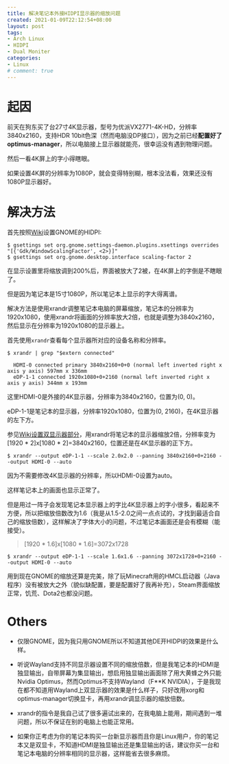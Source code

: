 ```yaml
---
title: 解决笔记本外接HIDPI显示器的缩放问题
created: 2021-01-09T22:12:54+08:00
layout: post
tags:
- Arch Linux
- HIDPI
- Dual Moniter
categories:
- Linux
# comment: true
---
```


# 起因

前天在狗东买了台27寸4K显示器，型号为优派VX2771-4K-HD，分辨率3840x2160，支持HDR 10bit色深（然而电脑没DP接口），因为之前已经**配置好了optimus-manager**，所以电脑接上显示器就能亮，很幸运没有遇到物理问题。

然后一看4K屏上的字小得瞎眼。

如果设置4K屏的分辨率为1080P，就会变得特别糊，根本没法看，效果还没有1080P显示器好。

<!--more-->

<!--aplayer
{
    "name": "エンドロール",
    "artist": "KEIKO",
    "theme": "#886666",
    "url": "https://music.starry-s.me/music/obj_w5rDlsOJwrLDjj7CmsOj_5016145218_8a57_c3ad_6dee_bedcb53124a46de8152d464b7db24470.mov",
    "cover": "https://music.starry-s.me/music/cover/109951165501153240.jpg"
}
-->

# 解决方法

首先按照[Wiki](https://wiki.archlinux.org/index.php/HiDPI)设置GNOME的HIDPI:

``` text
$ gsettings set org.gnome.settings-daemon.plugins.xsettings overrides "[{'Gdk/WindowScalingFactor', <2>}]"
$ gsettings set org.gnome.desktop.interface scaling-factor 2
```

在显示设置里将缩放调到200%后，界面被放大了2被，在4K屏上的字倒是不瞎眼了。

但是因为笔记本是15寸1080P，所以笔记本上显示的字大得离谱。

解决方法是使用xrandr调整笔记本电脑的屏幕缩放，笔记本的分辨率为1920x1080，使用xrandr将画面的分辨率放大2倍，也就是调整为3840x2160，然后显示在分辨率为1920x1080的显示器上。

首先使用`xrandr`查看每个显示器所对应的设备名称和分辨率。

``` text
$ xrandr | grep "$extern connected"

  HDMI-0 connected primary 3840x2160+0+0 (normal left inverted right x axis y axis) 597mm x 336mm
  eDP-1-1 connected 1920x1080+0+2160 (normal left inverted right x axis y axis) 344mm x 193mm
```

这里HDMI-0是外接的4K显示器，分辨率为3840x2160，位置为(0, 0)。

eDP-1-1是笔记本的显示器，分辨率1920x1080，位置为(0, 2160)，在4K显示器的左下方。

参见[Wiki设置双显示器部分](https://wiki.archlinux.org/index.php/HiDPI#Multiple_displays)，用xrandr将笔记本的显示器缩放2倍，分辨率变为 \[1920 \* 2\]x\[1080 \* 2\]=3840x2160，位置还是在4K显示器的正下方。

``` text
$ xrandr --output eDP-1-1 --scale 2.0x2.0 --panning 3840x2160+0+2160 --output HDMI-0 --auto
```

因为不需要修改4K显示器的分辨率，所以HDMI-0设置为auto。

这样笔记本上的画面也显示正常了。

但是用过一阵子会发现笔记本显示器上的字比4K显示器上的字小很多，看起来不方便，所以把缩放倍数改为1.6（我是从1.5-2.0之间一点点试的，才找到最适合自己的缩放倍数），这样解决了字体大小的问题，不过笔记本画面还是会有模糊（能接受）。

> \[1920 \* 1.6\]x\[1080 \* 1.6\]=3072x1728

``` text
$ xrandr --output eDP-1-1 --scale 1.6x1.6 --panning 3072x1728+0+2160 --output HDMI-0 --auto
```

用到现在GNOME的缩放还算是完美，除了玩Minecraft用的HMCL启动器（Java程序）没有被放大之外（貌似缺配置，要是配置好了我再补充），Steam界面缩放正常，饥荒、Dota2也都没问题。

# Others

 * 仅限GNOME，因为我只用GNOME所以不知道其他DE开HIDPI的效果是什么样。

 * 听说Wayland支持不同显示器设置不同的缩放倍数，但是我笔记本的HDMI是独显输出，自带屏幕为集显输出，想启用独显输出画面除了用大黄蜂之外只能Nvidia Optimus，然而Optimus不支持Wayland（F**K NVIDIA），于是我现在都不知道用Wayland上双显示器的效果是什么样子，只好改用xorg和optimus-manager切换显卡，再用xrandr调显示器的缩放倍数。

 * xrandr的指令是我自己试了很多遍试出来的，在我电脑上能用，期间遇到一堆问题，所以不保证在别的电脑上也能正常用。

 * 如果你正考虑为你的笔记本购买一台新显示器而且你是Linux用户，你的笔记本又是双显卡，不知道HDMI是独显输出还是集显输出的话，建议你买一台和笔记本电脑的分辨率相同的显示器，这样能省去很多麻烦。
